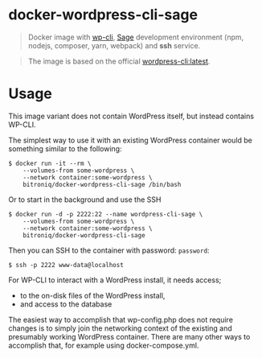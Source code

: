 # docker-wordpress-cli-sage

> Docker image with [wp-cli](https://wp-cli.org/), [Sage](https://roots.io/sage/) development environment (npm, nodejs, composer, yarn, webpack) and **ssh** service.

> The image is based on the official [wordpress-cli:latest](https://hub.docker.com/r/library/wordpress/).

# Usage

This image variant does not contain WordPress itself, but instead contains WP-CLI.

The simplest way to use it with an existing WordPress container would be something similar to the following:

```shell
$ docker run -it --rm \
    --volumes-from some-wordpress \
    --network container:some-wordpress \
    bitroniq/docker-wordpress-cli-sage /bin/bash
```

Or to start in the background and use the SSH

```
$ docker run -d -p 2222:22 --name wordpress-cli-sage \
    --volumes-from some-wordpress \
    --network container:some-wordpress \
    bitroniq/docker-wordpress-cli-sage
```

Then you can SSH to the container with password: `password`:
```
$ ssh -p 2222 www-data@localhost
```

For WP-CLI to interact with a WordPress install, it needs access;
  - to the on-disk files of the WordPress install,
  - and access to the database

The easiest way to accomplish that wp-config.php does not require changes is to simply join the networking context of the existing and presumably working WordPress container.
There are many other ways to accomplish that, for example using docker-compose.yml.
